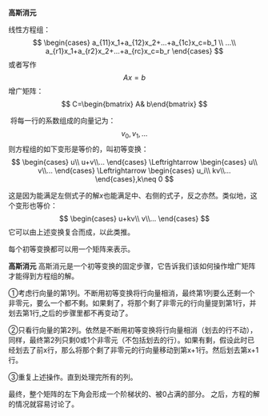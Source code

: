 **高斯消元**


线性方程组：
$$
\begin{cases}
 a_{11}x_1+a_{12}x_2+...+a_{1c}x_c=b_1 \\ 
 ...\\
  a_{r1}x_1+a_{r2}x_2+...+a_{rc}x_c=b_r
\end{cases}
$$
或者写作
$$
Ax=b
$$
增广矩阵：
$$
C=\begin{bmatrix} A& b\end{bmatrix}
$$

​
将每一行的系数组成的向量记为：
$$
v_0,v_1,...
​$$
则方程组的如下变形是等价的，叫初等变换：
$$
\begin{cases} 
u\\ 
u+v\\... 
\end{cases}
\Leftrightarrow
\begin{cases} u\\
 v\\... 
 \end{cases}
\Leftrightarrow 
\begin{cases} 
  u_i\\ kv\\... \end{cases},k\neq 0
$$

这是因为能满足左侧式子的解$x$也能满足中、右侧的式子，反之亦然。类似地，这个变形也等价：
$$
\begin{cases} 
u+kv\\ 
v\\... 
\end{cases}
$$
它可以由上述变换复合而成，以此类推。

每个初等变换都可以用一个矩阵来表示。

**高斯消元**
高斯消元是一个初等变换的固定步骤，它告诉我们该如何操作增广矩阵才能得到方程组的解。


①考虑行向量的第1列。不断用初等变换将行向量相消，最终第1列要么还剩一个非零元，要么一个都不剩。如果剩了，将那个剩了非零元的行向量提到第1行，并划去第1行,之后的步骤里都不再变动了。

②只看行向量的第2列。依然是不断用初等变换将行向量相消（划去的行不动），同样，最终第2列只剩0或1个非零元（不包括划去的行）。如果有剩，假设此时已经划去了前x行，那么将那个剩了非零元的行向量移动到第x+1行。然后划去第x+1行。

③重复上述操作。直到处理完所有的列。


最终，整个矩阵的左下角会形成一个阶梯状的、被0占满的部分。
之后，方程的解的情况就容易讨论了。

